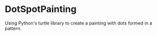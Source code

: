 # DotSpotPainting

Using Python's turtle library to create a painting with dots formed in a pattern.
